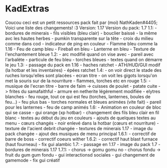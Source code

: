 # KadExtras
Coucou ceci est un petit ressources pack fait par (moi) NathKaden#4405;
Voici une liste des changements! :3
Version: 1.17
Version du pack: 1.7
1.1:
	- bordures de minerais
	- fils visibles (bleu clair)
	- bouclier baissé
	- la même avc les hautes herbes
	- pumkin transparente sur la tête
	- croix du milieu comme dans cod
	- indicateur de ping en couleur
	- Flamme bleu comme la 1.16
	- Feu de camp bleu
	- Fireball en bleu
	- Lanterne en bleu
	- Texture de l'enchantement bleue
1.2:
	- arc modifié quand on vise avec
	- pareil avec l'arbalète
	- particule de feu bleu
	- torches bleues
	- textes quand on démarre le jeu
1.3:
	- passage du pack en 1.16
	- haches ratchet
	- ATH/HUD/GUI modif (la hotbar et les inventaires)
	- épées ratchet
1.4:
	- on voir direct le stade des ruches lorsqu'elles sont placées
	- ecran titre
	- on voit les gigots lorsqu'on met la souris sur de la nourriture
	- flammes, torches etc en rouge
1.5:
	- musique de l'ecran titre
	- barre de faim -> cuisses de poulet
	- patate cuite -> frites du samafaithful
	- armure en netherite légèrement modifiée
	- elytres blanches
	- feu rouge, tout ce qui est feu (torches, lanternes, boules de feu...)
	- feu plus bas
	- torches normales et bleues animées (vite fait)
	- pareil pour les lanternes
	- feu de camp animés
1.6:
	- Animation en couleur de bloc qui se casse
	- gui orange (xp hotbar)
	- changement des fils bleu clair en fil blanc
	- textes au début du jeu en couleurs
	- ajouts de quelques textes au menu
	- cœurs changés
	- noir enlevé dans la hotbar (cœurs et nourriture)
	- texture de l'acient debrit changée
	- textures de minerais 1.17
	- image du pack changée
	- ajout des musiques de menu principal
1.6.1:
	- correctif de barre de boss
	- correctif coeurs wither
1.6.2:
	- correctif haut blast furnace (haut fourneau)
	- fix gui alambic
1.7:
	- passage en 1.17
	- image du pack 1.7
	- bordures de minerais 1.17
1.7.1:
	- chorus -> gomu gomu no
	- chorus fondu -> fruit du gum gum fondu
	- gui interactionsd sociales
	- gui changement de gamemode
	- fix gui créatif
